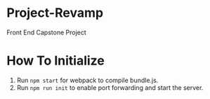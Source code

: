 # Project-Revamp
Front End Capstone Project

# How To Initialize
1) Run `npm start` for webpack to compile bundle.js.
2) Run `npm run init` to enable port forwarding and start the server. 
